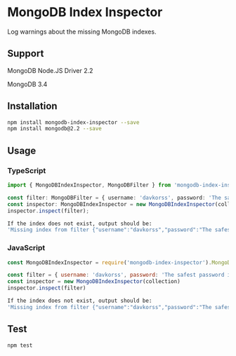 # MongoDB Index Inspector

Log warnings about the missing MongoDB indexes.

## Support

MongoDB Node.JS Driver 2.2

MongoDB 3.4

## Installation

```sh
npm install mongodb-index-inspector --save
npm install mongodb@2.2 --save
```

## Usage

### TypeScript

```typescript
import { MongoDBIndexInspector, MongoDBFilter } from 'mongodb-index-inspector';

const filter: MongoDBFilter = { username: 'davkorss', password: 'The safest password in the world :3' };
const inspector: MongoDBIndexInspector = new MongoDBIndexInspector(collection);
inspector.inspect(filter);
```
```sh
If the index does not exist, output should be:
'Missing index from filter {"username":"davkorss","password":"The safest password in the world :3"}'
```

### JavaScript

```javascript
const MongoDBIndexInspector = require('mongodb-index-inspector').MongoDBIndexInspector

const filter = { username: 'davkorss', password: 'The safest password in the world :3' }
const inspector = new MongoDBIndexInspector(collection)
inspector.inspect(filter)
```
```sh
If the index does not exist, output should be:
'Missing index from filter {"username":"davkorss","password":"The safest password in the world :3"}'
```

## Test 
```sh
npm test
```
